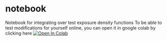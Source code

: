 # notebook
Notebook for integrating over test exposure density functions
To be able to test modifications for yourself online, you can open it in google colab by clicking here [![Open In Colab](https://colab.research.google.com/assets/colab-badge.svg)](https://colab.research.google.com/github/jaadt7/notebook/blob/main/sproc_movie.ipynb)
